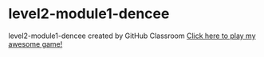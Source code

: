 # level2-module1-dencee
level2-module1-dencee created by GitHub Classroom
<a href="https://github.com/League-level2-student/level2-module1-dencee/blob/master/src/LeagueInvaders/leagueInvaders.jar?raw=true">Click here to play my awesome game!</a>
